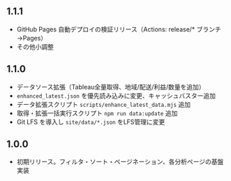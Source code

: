 ## 1.1.1

- GitHub Pages 自動デプロイの検証リリース（Actions: release/* ブランチ→Pages）
- その他小調整

## 1.1.0

- データソース拡張（Tableau全量取得、地域/配送/利益/数量を追加）
- `enhanced_latest.json` を優先読み込みに変更、キャッシュバスター追加
- データ拡張スクリプト `scripts/enhance_latest_data.mjs` 追加
- 取得・拡張一括実行スクリプト `npm run data:update` 追加
- Git LFS を導入し `site/data/*.json` をLFS管理に変更

## 1.0.0

- 初期リリース。フィルタ・ソート・ページネーション、各分析ページの基盤実装

